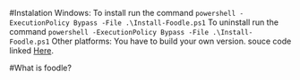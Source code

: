 #Instalation
Windows:
  To install run the command `powershell -ExecutionPolicy Bypass -File .\Install-Foodle.ps1`
  To uninstall run the command `powershell -ExecutionPolicy Bypass -File .\Install-Foodle.ps1`
Other platforms:
  You have to build your own version. souce code linked [Here](https://github.com/jake-kolk/CPT_S322.Project).

 #What is foodle?
  
